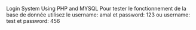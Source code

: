 Login System Using PHP and MYSQL
Pour tester le fonctionnement de la base de donnée utilisez le username: amal et password: 123 ou username: test et password: 456
